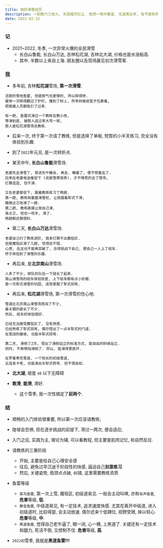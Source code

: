 ```yaml
---
title: 我的滑雪经历
description: 一别都门三改火, 天涯踏尽红尘. 依然一笑作春温. 无波真古井, 有节是秋筠.
date: 2022-02-22
---
```


### 记

* 2021~2022, 冬季, 一次异常火爆的全民滑雪
  - 长白山鲁能, 长白山万达, 吉林松花湖, 吉林北大湖, 价格也是水涨船高.
  - 其中, 半数以上来自上海. 朋友圈以及现场屡见初次滑雪客.

### 我

* 多年前, 吉林**松花湖**雪场, **第一次滑雪**.

```
活脱的雪地鱼雷, 但是胆气也是够的, 所以摔得惨.
最惨一次摔得翻过了护栏, 撞到了树上, 所幸树被皮垫子包裹着,
把救援人员都吸引了过来.

有一趟, 鱼雷式滑过一个教练在教小孩,
等滑到底, 被那人追过来大骂一顿,
那人是松花湖雪场总教练.
```

* 后来一次, 终于第一次请了教练, 但是选择了单板,
  短暂的小半天练习, 完全没有体验到乐趣.

* 到了`2022`年元旦, 是一次转折点.

* 某天中午, **长白山鲁能**滑雪场.

```
老婆先去滑雪了, 我说先午睡会, 再去. 睡着了, 便不想着去了.
后来在老婆电话催促下 (说是雪票很贵), 才不情愿的去了雪场,
打算逛逛, 但不滑.

又在老婆督促下, 跟着教练练习了两趟.
第一趟, 教练倒着握滑雪杖, 让我握着犁式下滑,
略微忐忑地滑了一趟.
第二趟, 教练直接让我自己滑,
虽忐忑, 但也一咬牙, 滑了.
两趟都还算顺利.
```

* 第二天, **长白山万达**滑雪场.

```
老婆自己约了教练进阶, 我本打算不出魔毯区.
但是魔毯区滑了几趟, 觉得还不错.
心想, 在这也不能再突破了, 总得挑战下自己, 便自己一人上了缆车.
终于体验到了滑雪的乐趣.
```

* 再后来, 是**北京南山**滑雪场.

```
人多了不少, 排队的队伍一下就长了起来.
南山滑雪场的缆车体验较差, 上下缆车都有点小折磨.
是一次犁式滑雪的巩固, 逐渐掌握了犁式拐弯.
```

* 再后来, **松花湖**滑雪场, 第一次滑雪的伤心地.

```
雪道比北京南山滑雪场宽阔了不少,
最关键的是长了不少.
然后, 缆车的体验很好.

已经无法接受魔毯区了, 没有快感.
已经熟练了犁式拐弯, 偶尔悟出了一点半犁式的门道.
在宽阔的缓坡, 也能半犁式拐弯.

第二天, 滑倒了2次, 悟出了滑倒站立的标准方式, 能自由的斜坡站立.
同时, 不再惧怕滑倒了. 所以, 能滑得更放开.

在罗曼蒂克雪道, 一个较长的初级雪道,
五连发卡弯, 也能滑出半犁式转弯. 但不很自如.
```

* **北大湖**, 坡度 `40` 以下无障碍

* **敢滑**, **能滑**, 滑好.
  - 这个雪季, 我一次性搞定了**前两个**.

### 结

* 顺畅的入门体验很重要, 所以第一次应该请教练;
* 陡坡会恐惧, 但在逐步挑战的前提下, 滑过一两次, 便会适应;
* 入门之后, 实践为主, 理论为辅, 可以看教程,
  但主要是肌肉记忆, 和自然反应.

* 请教练的三重阶段
  - 开始, 主要是给自己心理安全感
  - 往后, 避免过早沉迷于阶段性的快感, 逼迫自己**刻意练习**
  - 然后, 关键姿势, 瓶颈点点破, 纠错, 这里需要教练资质

* 鱼雷等级
  - `菜鸟鱼雷`, 第一次上雪, 魔毯区, 初级道易见.
    一般会主动叫唤, 亦称`有声鱼雷`, **危害**等级, **低**.
  - `静音鱼雷`, 中级道易见, 有一定技术, 追求速度快感.
    尤其在离开中级道, 进入初级道时, 比较得瑟, 会主动放速.
    偶尔还来个低蹲位, 视野受限, 掉以轻心. **危害**等级, **中**.
  - `黑道鱼雷`, 觉得自己老牛逼了, 眼一闭, 心一横, 上黑道了.
    关键还有一定技术和腿力, 死活不倒, 又控制不住. **危害**等级, **高**.

* `2022初`雪季, 我就是**黑道鱼雷!!!**

